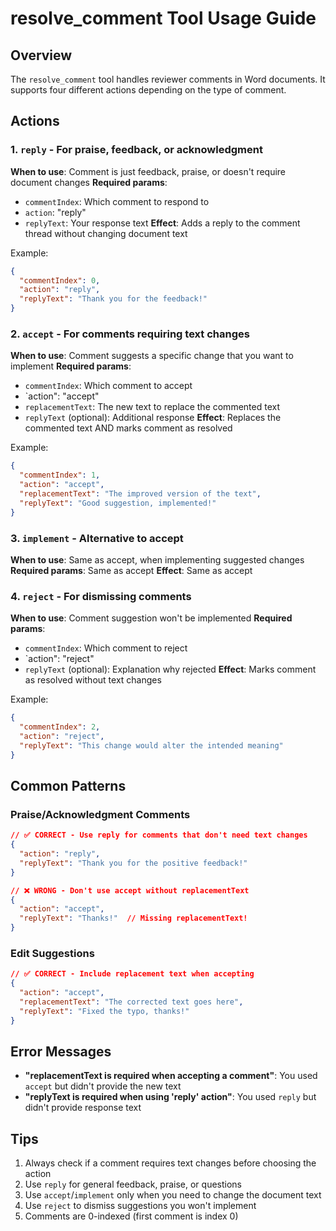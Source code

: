 # resolve_comment Tool Usage Guide

## Overview
The `resolve_comment` tool handles reviewer comments in Word documents. It supports four different actions depending on the type of comment.

## Actions

### 1. `reply` - For praise, feedback, or acknowledgment
**When to use**: Comment is just feedback, praise, or doesn't require document changes
**Required params**: 
- `commentIndex`: Which comment to respond to
- `action`: "reply"
- `replyText`: Your response text
**Effect**: Adds a reply to the comment thread without changing document text

Example:
```json
{
  "commentIndex": 0,
  "action": "reply",
  "replyText": "Thank you for the feedback!"
}
```

### 2. `accept` - For comments requiring text changes
**When to use**: Comment suggests a specific change that you want to implement
**Required params**:
- `commentIndex`: Which comment to accept
- `action": "accept"
- `replacementText`: The new text to replace the commented text
- `replyText` (optional): Additional response
**Effect**: Replaces the commented text AND marks comment as resolved

Example:
```json
{
  "commentIndex": 1,
  "action": "accept",
  "replacementText": "The improved version of the text",
  "replyText": "Good suggestion, implemented!"
}
```

### 3. `implement` - Alternative to accept
**When to use**: Same as accept, when implementing suggested changes
**Required params**: Same as accept
**Effect**: Same as accept

### 4. `reject` - For dismissing comments
**When to use**: Comment suggestion won't be implemented
**Required params**:
- `commentIndex`: Which comment to reject
- `action": "reject"
- `replyText` (optional): Explanation why rejected
**Effect**: Marks comment as resolved without text changes

Example:
```json
{
  "commentIndex": 2,
  "action": "reject",
  "replyText": "This change would alter the intended meaning"
}
```

## Common Patterns

### Praise/Acknowledgment Comments
```json
// ✅ CORRECT - Use reply for comments that don't need text changes
{
  "action": "reply",
  "replyText": "Thank you for the positive feedback!"
}

// ❌ WRONG - Don't use accept without replacementText
{
  "action": "accept",
  "replyText": "Thanks!"  // Missing replacementText!
}
```

### Edit Suggestions
```json
// ✅ CORRECT - Include replacement text when accepting
{
  "action": "accept",
  "replacementText": "The corrected text goes here",
  "replyText": "Fixed the typo, thanks!"
}
```

## Error Messages

- **"replacementText is required when accepting a comment"**: You used `accept` but didn't provide the new text
- **"replyText is required when using 'reply' action"**: You used `reply` but didn't provide response text

## Tips

1. Always check if a comment requires text changes before choosing the action
2. Use `reply` for general feedback, praise, or questions
3. Use `accept`/`implement` only when you need to change the document text
4. Use `reject` to dismiss suggestions you won't implement
5. Comments are 0-indexed (first comment is index 0)
